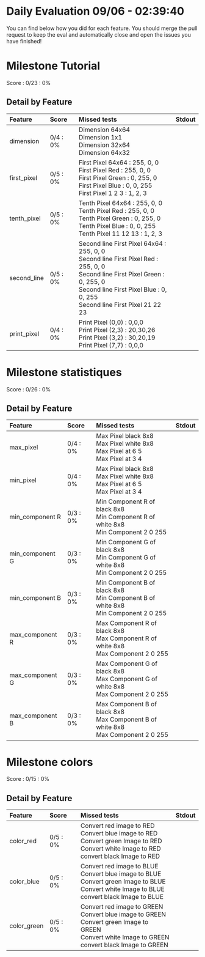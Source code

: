 # Daily Evaluation 09/06 - 02:39:40
You can find below how you did for each feature. 
 You should merge the pull request to keep the eval and automatically close and open the issues you have finished!
# Milestone  Tutorial
Score : 0/23 :  0%
## Detail by Feature
| Feature     | Score     | Missed tests                                                                                                                                                                                                      | Stdout           |
| :---------- | :-------- | :---------------------------------------------------------------------------------------------------------------------------------------------------------------------------------------------------------------- | :--------------- |
| dimension   | 0/4 :  0% | Dimension 64x64<br>Dimension 1x1<br>Dimension 32x64<br>Dimension 64x32                                                                                                                                            | <br><br><br>     |
| first_pixel | 0/5 :  0% | First Pixel 64x64 : 255, 0, 0<br>First Pixel Red : 255, 0, 0<br>First Pixel Green : 0, 255, 0<br>First Pixel Blue : 0, 0, 255<br>First Pixel 1 2 3 : 1, 2, 3                                                      | <br><br><br><br> |
| tenth_pixel | 0/5 :  0% | Tenth Pixel 64x64 : 255, 0, 0<br>Tenth Pixel Red : 255, 0, 0<br>Tenth Pixel Green : 0, 255, 0<br>Tenth Pixel Blue : 0, 0, 255<br>Tenth Pixel 11 12 13 : 1, 2, 3                                                   | <br><br><br><br> |
| second_line | 0/5 :  0% | Second line First Pixel 64x64 : 255, 0, 0<br>Second line First Pixel Red : 255, 0, 0<br>Second line First Pixel Green : 0, 255, 0<br>Second line First Pixel Blue : 0, 0, 255<br>Second line First Pixel 21 22 23 | <br><br><br><br> |
| print_pixel | 0/4 :  0% | Print Pixel (0,0) : 0,0,0<br>Print Pixel (2,3) : 20,30,26<br>Print Pixel (3,2) : 30,20,19<br>Print Pixel (7,7) : 0,0,0                                                                                            | <br><br><br>     |

# Milestone  statistiques
Score : 0/26 :  0%
## Detail by Feature
| Feature         | Score     | Missed tests                                                                          | Stdout       |
| :-------------- | :-------- | :------------------------------------------------------------------------------------ | :----------- |
| max_pixel       | 0/4 :  0% | Max Pixel black 8x8<br>Max Pixel white 8x8<br>Max Pixel at 6 5<br>Max Pixel at 3 4    | <br><br><br> |
| min_pixel       | 0/4 :  0% | Max Pixel black 8x8<br>Max Pixel white 8x8<br>Max Pixel at 6 5<br>Max Pixel at 3 4    | <br><br><br> |
| min_component R | 0/3 :  0% | Min Component R of black 8x8<br>Min Component R of white 8x8<br>Min Component 2 0 255 | <br><br>     |
| min_component G | 0/3 :  0% | Min Component G of black 8x8<br>Min Component G of white 8x8<br>Min Component 2 0 255 | <br><br>     |
| min_component B | 0/3 :  0% | Min Component B of black 8x8<br>Min Component B of white 8x8<br>Min Component 2 0 255 | <br><br>     |
| max_component R | 0/3 :  0% | Max Component R of black 8x8<br>Max Component R of white 8x8<br>Max Component 2 0 255 | <br><br>     |
| max_component G | 0/3 :  0% | Max Component G of black 8x8<br>Max Component G of white 8x8<br>Max Component 2 0 255 | <br><br>     |
| max_component B | 0/3 :  0% | Max Component B of black 8x8<br>Max Component B of white 8x8<br>Max Component 2 0 255 | <br><br>     |

# Milestone  colors
Score : 0/15 :  0%
## Detail by Feature
| Feature     | Score     | Missed tests                                                                                                                                              | Stdout           |
| :---------- | :-------- | :-------------------------------------------------------------------------------------------------------------------------------------------------------- | :--------------- |
| color_red   | 0/5 :  0% | Convert red image to RED<br>Convert blue image to RED<br>Convert green Image to RED<br>Convert white Image to RED<br>convert black Image to RED           | <br><br><br><br> |
| color_blue  | 0/5 :  0% | Convert red image to BLUE<br>Convert blue image to BLUE<br>Convert green Image to BLUE<br>Convert white Image to BLUE<br>convert black Image to BLUE      | <br><br><br><br> |
| color_green | 0/5 :  0% | Convert red image to GREEN<br>Convert blue image to GREEN<br>Convert green Image to GREEN<br>Convert white Image to GREEN<br>convert black Image to GREEN | <br><br><br><br> |


